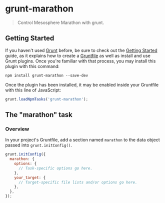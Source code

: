 # grunt-marathon

> Control Mesosphere Marathon with grunt.

## Getting Started
If you haven't used [Grunt](http://gruntjs.com/) before, be sure to check out the [Getting Started](http://gruntjs.com/getting-started) guide, as it explains how to create a [Gruntfile](http://gruntjs.com/sample-gruntfile) as well as install and use Grunt plugins. Once you're familiar with that process, you may install this plugin with this command:

```shell
npm install grunt-marathon --save-dev
```

Once the plugin has been installed, it may be enabled inside your Gruntfile with this line of JavaScript:

```js
grunt.loadNpmTasks('grunt-marathon');
```

## The "marathon" task

### Overview
In your project's Gruntfile, add a section named `marathon` to the data object passed into `grunt.initConfig()`.

```js
grunt.initConfig({
  marathon: {
    options: {
      // Task-specific options go here.
    },
    your_target: {
      // Target-specific file lists and/or options go here.
    },
  },
});
```

